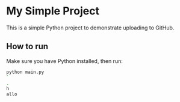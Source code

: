 # My Simple Project

This is a simple Python project to demonstrate uploading to GitHub.

## How to run

Make sure you have Python installed, then run:

```bash
python main.py
`
.
h
allo
